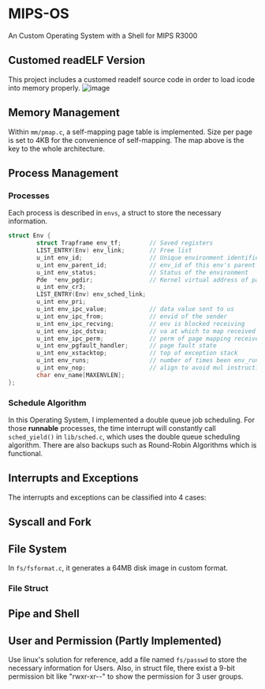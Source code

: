 # MIPS-OS
An Custom Operating System with a Shell for MIPS R3000

## Customed readELF Version
This project includes a customed readelf source code in order to load icode into memory properly.
![image](https://github.com/BXYMartin/MIPS-OS/raw/master/Icode-Loader.png)

## Memory Management
 Within `mm/pmap.c`, a self-mapping page table is implemented. Size per page is set to 4KB for the convenience of self-mapping. The map above is the key to the whole architecture.

## Process Management
### Processes
Each process is described in `envs`, a struct to store the necessary information.
``` c++
struct Env {
        struct Trapframe env_tf;        // Saved registers
        LIST_ENTRY(Env) env_link;       // Free list
        u_int env_id;                   // Unique environment identifier
        u_int env_parent_id;            // env_id of this env's parent
        u_int env_status;               // Status of the environment
        Pde  *env_pgdir;                // Kernel virtual address of page dir
        u_int env_cr3;
        LIST_ENTRY(Env) env_sched_link;
        u_int env_pri;
        u_int env_ipc_value;            // data value sent to us 
        u_int env_ipc_from;             // envid of the sender  
        u_int env_ipc_recving;          // env is blocked receiving
        u_int env_ipc_dstva;            // va at which to map received page
        u_int env_ipc_perm;             // perm of page mapping received
        u_int env_pgfault_handler;      // page fault state
        u_int env_xstacktop;            // top of exception stack
        u_int env_runs;                 // number of times been env_run'ed
        u_int env_nop;                  // align to avoid mul instruction
        char env_name[MAXENVLEN];
};
```
### Schedule Algorithm
In this Operating System, I implemented a double queue job scheduling. For those **runnable** processes, the time interrupt will constantly call `sched_yield()` in `lib/sched.c`, which uses the double queue scheduling algorithm. There are also backups such as Round-Robin Algorithms which is functional.

## Interrupts and Exceptions
The interrupts and exceptions can be classified into 4 cases:


## Syscall and Fork


## File System
In `fs/fsformat.c`, it generates a 64MB disk image in custom format.
### File Struct

## Pipe and Shell

## User and Permission (Partly Implemented)
Use linux's solution for reference, add a file named `fs/passwd` to store the necessary information for Users. Also, in struct file, there exist a 9-bit permission bit like "rwxr-xr--" to show the permission for 3 user groups.
